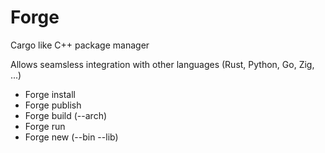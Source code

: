 # Forge
Cargo like C++ package manager

Allows seamsless integration with other languages (Rust, Python, Go, Zig, ...)

- Forge install
- Forge publish
- Forge build (--arch)
- Forge run
- Forge new (--bin --lib)
